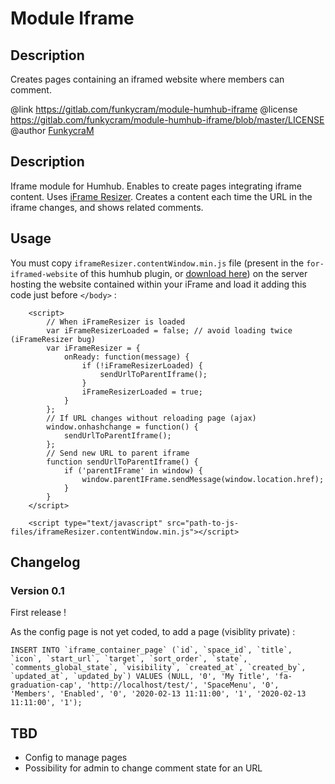 Module Iframe
==========================

## Description

Creates pages containing an iframed website where members can comment.

@link https://gitlab.com/funkycram/module-humhub-iframe
@license https://gitlab.com/funkycram/module-humhub-iframe/blob/master/LICENSE
@author [FunkycraM](https://marc.fun)


## Description

Iframe module for Humhub.
Enables to create pages integrating iframe content.
Uses [iFrame Resizer](https://github.com/davidjbradshaw/iframe-resizer).
Creates a content each time the URL in the iframe changes, and shows related comments.


## Usage

You must copy `iframeResizer.contentWindow.min.js` file (present in the `for-iframed-website` of this humhub plugin, or [download here](https://gitlab.com/funkycram/module-humhub-iframe/-/raw/master/for-iframed-website/iframeResizer.contentWindow.min.js?inline=false)) on the server hosting the website contained within your iFrame and load it adding this code just before `</body>` :
```
    <script>
        // When iFrameResizer is loaded
        var iFrameResizerLoaded = false; // avoid loading twice (iFrameResizer bug)
        var iFrameResizer = {
            onReady: function(message) {
                if (!iFrameResizerLoaded) {
                    sendUrlToParentIframe();
                }
                iFrameResizerLoaded = true;
            }
        };
        // If URL changes without reloading page (ajax)
        window.onhashchange = function() {
            sendUrlToParentIframe();
        };
        // Send new URL to parent iframe
        function sendUrlToParentIframe() {
            if ('parentIFrame' in window) {
                window.parentIFrame.sendMessage(window.location.href);
            }
        }
    </script>

    <script type="text/javascript" src="path-to-js-files/iframeResizer.contentWindow.min.js"></script>
```


## Changelog

### Version 0.1

First release !

As the config page is not yet coded, to add a page (visiblity private) :
```
INSERT INTO `iframe_container_page` (`id`, `space_id`, `title`, `icon`, `start_url`, `target`, `sort_order`, `state`, `comments_global_state`, `visibility`, `created_at`, `created_by`, `updated_at`, `updated_by`) VALUES (NULL, '0', 'My Title', 'fa-graduation-cap', 'http://localhost/test/', 'SpaceMenu', '0', 'Members', 'Enabled', '0', '2020-02-13 11:11:00', '1', '2020-02-13 11:11:00', '1');
```



## TBD

- Config to manage pages
- Possibility for admin to change comment state for an URL